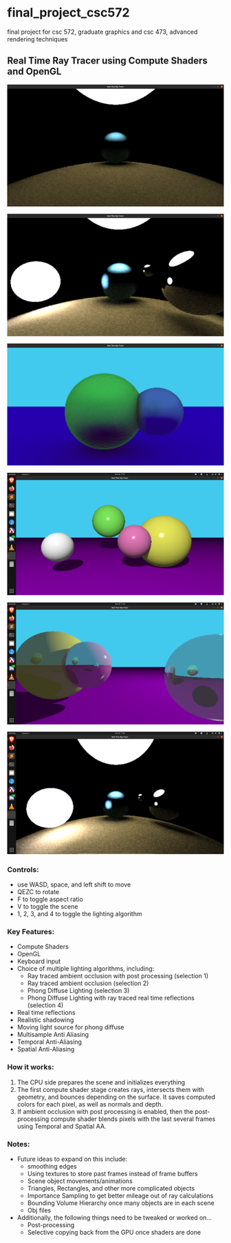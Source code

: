 # final_project_csc572
final project for csc 572, graduate graphics and csc 473, advanced rendering techniques

## Real Time Ray Tracer using Compute Shaders and OpenGL

![screenshot1](images/screenshot1.png)

![screenshot2](images/screenshot2.png)

![screenshot3](images/screenshot3.png)

![phong](images/phong.png)

![phong+reflections](images/phong+reflections.png)

![ambient_occlusion+pp](images/ambient_occlusion+pp.png)

### Controls:
* use WASD, space, and left shift to move
* QEZC to rotate
* F to toggle aspect ratio
* V to toggle the scene
* 1, 2, 3, and 4 to toggle the lighting algorithm

### Key Features:
* Compute Shaders
* OpenGL
* Keyboard input
* Choice of multiple lighting algorithms, including:
	+ Ray traced ambient occlusion with post processing (selection 1)
	+ Ray traced ambient occlusion (selection 2)
	+ Phong Diffuse Lighting (selection 3)
	+ Phong Diffuse Lighting with ray traced real time reflections (selection 4)
* Real time reflections
* Realistic shadowing
* Moving light source for phong diffuse
* Multisample Anti Aliasing
* Temporal Anti-Aliasing
* Spatial Anti-Aliasing

### How it works:
1. The CPU side prepares the scene and initializes everything
2. The first compute shader stage creates rays, intersects them with geometry, and bounces depending on the surface. It saves computed colors for each pixel, as well as normals and depth.
3. If ambient occlusion with post processing is enabled, then the post-processing compute shader blends pixels with the last several frames using Temporal and Spatial AA.

### Notes:
* Future ideas to expand on this include:
	+ smoothing edges
	+ Using textures to store past frames instead of frame buffers
	+ Scene object movements/animations
	+ Triangles, Rectangles, and other more complicated objects
	+ Importance Sampling to get better mileage out of ray calculations
	+ Bounding Volume Hierarchy once many objects are in each scene
	+ Obj files
* Additionally, the following things need to be tweaked or worked on...
	+ Post-processing
	+ Selective copying back from the GPU once shaders are done

